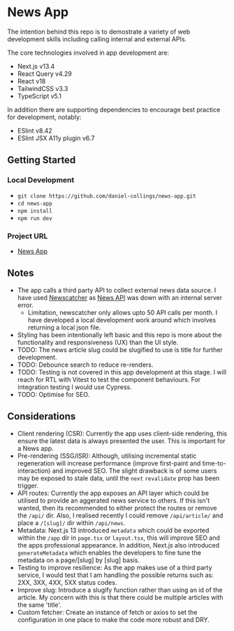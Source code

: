 # News App

The intention behind this repo is to demostrate a variety of web development skills including calling internal and external APIs.

The core technologies involved in app development are:
- Next.js v13.4
- React Query v4.29
- React v18
- TailwindCSS v3.3
- TypeScript v5.1

In addition there are supporting dependencies to encourage best practice for development, notably:
- ESlint v8.42
- ESlint JSX A11y plugin v6.7

## Getting Started
### Local Development
- `git clone https://github.com/daniel-collings/news-app.git`
- `cd news-app`
- `npm install`
- `npm run dev`

### Project URL
- [News App](https://cf-news-app.netlify.app/)
## Notes
- The app calls a third party API to collect external news data source. I have used [Newscatcher](https://newscatcherapi.com/) as [News API](https://newsapi.org/) was down with an internal server error.
  - Limitation, newscatcher only allows upto 50 API calls per month. I have developed a local development work around which involves returning a local json file.
- Styling has been intentionally left basic and this repo is more about the functionality and responsiveness (UX) than the UI style.
- TODO: The news article slug could be slugified to use is title for further development.
- TODO: Debounce search to reduce re-renders.
- TODO: Testing is not covered in this app development at this stage. I will reach for RTL with Vitest to test the component behaviours. For integration testing I would use Cypress.
- TODO: Optimise for SEO.


## Considerations
- Client rendering (CSR): Currently the app uses client-side rendering, this ensure the latest data is always presented the user. This is important for a News app.
- Pre-rendering (SSG/ISR): Although, utilising incremental static regeneration will increase performance (improve first-paint and time-to-interaction) and improved SEO. The slight drawback is of some users may be exposed to stale data, until the `next` `revalidate` prop has been trigger.
- API routes: Currently the app exposes an API layer which could be utilised to provide an aggerated news service to others. If this isn't wanted, then its recommended to either protect the routes or remove the `/api/` dir. Also, I realised recently I could remove `/api/article/` and place a `/[slug]/` dir within `/api/news`. 
- Metadata: Next.js 13 introduced `metadata` which could be exported within the `/app` dir in `page.tsx` or `layout.tsx`, this will improve SEO and the apps professional appearance. In addition, Next.js also introduced `generateMetadata` which enables the developers to fine tune the metadata on a page/[slug] by [slug] basis.
- Testing to improve resilience: As the app makes use of a third party service, I would test that I am handling the possible returns such as: 2XX, 3XX, 4XX, 5XX status codes.
- Improve slug: Introduce a slugify function rather than using an id of the article. My concern with this is that there could be multiple articles with the same 'title'.
- Custom fetcher: Create an instance of fetch or axios to set the configuration in one place to make the code more robust and DRY.

